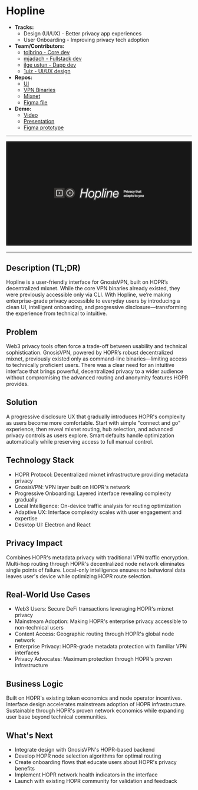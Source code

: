 # Hopline

- **Tracks:**
  -   Design (UI/UX) - Better privacy app experiences
  -   User Onboarding - Improving privacy tech adoption
- **Team/Contributors:**
  - [tolbrino - Core dev](https://github.com/tolbrino)
  - [mjadach - Fullstack dev](https://github.com/mjadach-iv)
  - [ilge ustun - Dapp dev](https://github.com/ilge-ustun)
  - [1uiz - UI/UX design](https://github.com/1uizeth)
- **Repos:** 
  - [UI](https://github.com/hoprnet/gnosis-vpn-ui-electron)
  - [VPN Binaries](https://github.com/gnosis/gnosis_vpn-client)
  - [Mixnet](https://github.com/hoprnet/hoprnet)
  - [Figma file](https://www.figma.com/design/k7EuEj4gBcojWkuez55FI3/Hopline?node-id=9-41&t=53m0hgs6fhaxaxKf-1)
- **Demo:**
  - [Video](https://drive.google.com/file/d/1-kIzaZIKjC5XRUXZL66TPbU7m-IPGygD/view?usp=sharing)
  - [Presentation](https://www.figma.com/slides/rfNRzGdbk2ScoSATIMuQ5J/Hopline?node-id=1-114&t=tHDDcplIcPmsXy3N-1)
  - [Figma prototype](https://www.figma.com/proto/k7EuEj4gBcojWkuez55FI3/Hopline?page-id=9%3A41&node-id=73-690&p=f&viewport=-387%2C279%2C0.39&t=6QfTzSARG7o0GAS5-1&scaling=scale-down&content-scaling=fixed&starting-point-node-id=69%3A413)
---

![Image](https://github.com/1uizeth/Hopline/blob/d3d2421addf98891650f9453d5424ac11772c11c/hopline.png)

---
## Description (TL;DR)
Hopline is a user-friendly interface for GnosisVPN, built on HOPR’s decentralized mixnet. While the core VPN binaries already existed, they were previously accessible only via CLI. With Hopline, we’re making enterprise-grade privacy accessible to everyday users by introducing a clean UI, intelligent onboarding, and progressive disclosure—transforming the experience from technical to intuitive.

## Problem
Web3 privacy tools often force a trade-off between usability and technical sophistication. GnosisVPN, powered by HOPR’s robust decentralized mixnet, previously existed only as command-line binaries—limiting access to technically proficient users. There was a clear need for an intuitive interface that brings powerful, decentralized privacy to a wider audience without compromising the advanced routing and anonymity features HOPR provides.

## Solution
A progressive disclosure UX that gradually introduces HOPR's complexity as users become more comfortable. Start with simple "connect and go" experience, then reveal mixnet routing, hub selection, and advanced privacy controls as users explore. Smart defaults handle optimization automatically while preserving access to full manual control.

## Technology Stack
- HOPR Protocol: Decentralized mixnet infrastructure providing metadata privacy
- GnosisVPN: VPN layer built on HOPR's network
- Progressive Onboarding: Layered interface revealing complexity gradually
- Local Intelligence: On-device traffic analysis for routing optimization
- Adaptive UX: Interface complexity scales with user engagement and expertise
- Desktop UI: Electron and React

## Privacy Impact
Combines HOPR's metadata privacy with traditional VPN traffic encryption. Multi-hop routing through HOPR's decentralized node network eliminates single points of failure. Local-only intelligence ensures no behavioral data leaves user's device while optimizing HOPR route selection.

## Real-World Use Cases
- Web3 Users: Secure DeFi transactions leveraging HOPR's mixnet privacy
- Mainstream Adoption: Making HOPR's enterprise privacy accessible to non-technical users
- Content Access: Geographic routing through HOPR's global node network
- Enterprise Privacy: HOPR-grade metadata protection with familiar VPN interfaces
- Privacy Advocates: Maximum protection through HOPR's proven infrastructure

## Business Logic
Built on HOPR's existing token economics and node operator incentives. Interface design accelerates mainstream adoption of HOPR infrastructure. Sustainable through HOPR's proven network economics while expanding user base beyond technical communities.

## What's Next
- Integrate design with GnosisVPN's HOPR-based backend
- Develop HOPR node selection algorithms for optimal routing
- Create onboarding flows that educate users about HOPR's privacy benefits
- Implement HOPR network health indicators in the interface
- Launch with existing HOPR community for validation and feedback
